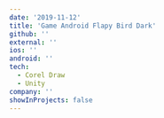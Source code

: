 ```yaml
---
date: '2019-11-12'
title: 'Game Android Flapy Bird Dark'
github: ''
external: ''
ios: ''
android: ''
tech:
  - Corel Draw
  - Unity
company: ''
showInProjects: false
---
```


